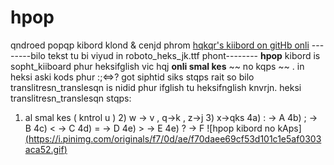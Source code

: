 # hpop
qndroed popqp kibord klond &amp; cenjd phrom 
[hqkqr's kiibord on gitHb onli](https://github.com/klausw/hackerskeyboard)
--------bilo tekst tu bi viyud in roboto_heks_jk.ttf phont--------
**hpop** kibord is sopht_kiiboard phur heksifglish vic hqj **onli smal kes**  ~~ no kqps ~~ .
in heksi aski kods phur :;&lt;=&gt;? got siphtid siks stqps rait
so bilo translitresn_translesqn is nidid phur 
ifglish tu heksifnglish knvrjn.
heksi translitresn_translesqn stqps:
1) al smal kes ( kntrol u ) 2) w -> v , q->k , z->j 3) x->qks 
4a) : -> A 4b) ; -> B 4c) < -> C 4d) = -> D 4e) > -> E 4e) ? -> F
![hpop kibord no kAps][(https://i.pinimg.com/originals/f7/0d/ae/f70daee69cf53d101c1e5af0303aca52.gif)](https://pin.it/1ztSTHM)